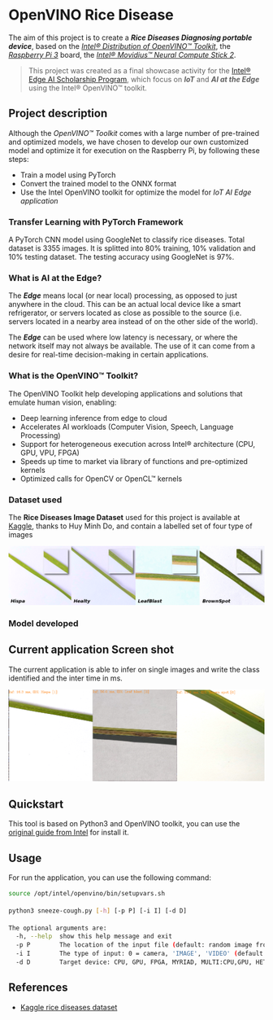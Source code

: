 [RiceDiseases]: images/RiceDiseases.png "Rice Diseases"
[Screenshot]: images/InferScreenshot.png "Current app infer screenshot"

# OpenVINO Rice Disease

The aim of this project is to create a ***Rice Diseases Diagnosing portable device***, based on the _[Intel® Distribution of OpenVINO™ Toolkit](https://software.intel.com/en-us/openvino-toolkit)_, the _[Raspberry Pi 3](https://www.raspberrypi.org/products/raspberry-pi-3-model-b/)_ board, the _[Intel® Movidius™ Neural Compute Stick 2](https://software.intel.com/en-us/neural-compute-stick)_.

>This project was created as a final showcase activity for the [Intel® Edge AI Scholarship Program](https://www.udacity.com/scholarships/intel-edge-ai-scholarship), which focus on ***IoT*** and ***AI at the Edge*** using the Intel® OpenVINO™ toolkit.

## Project description

Although the _OpenVINO™ Toolkit_ comes with a large number of pre-trained and optimized models, we have chosen to develop our own customized model and optimize it for execution on the Raspberry Pi, by following these steps:

- Train a model using PyTorch
- Convert the trained model to the ONNX format
- Use the Intel OpenVINO toolkit for optimize the model for _IoT AI Edge application_

### Transfer Learning with PyTorch Framework

A PyTorch CNN model using GoogleNet to classify rice diseases. Total dataset is 3355 images. It is splitted into 80% training, 10% validation and 10% testing dataset. The testing accuracy using GoogleNet is 97%.

### What is AI at the Edge?

The ***Edge*** means local (or near local) processing, as opposed to just anywhere in the cloud. This can be an actual local device like a smart refrigerator, or servers located as close as possible to the source (i.e. servers located in a nearby area instead of on the other side of the world).

The ***Edge*** can be used where low latency is necessary, or where the network itself may not always be available. The use of it can come from a desire for real-time decision-making in certain applications.

### What is the OpenVINO™ Toolkit?

The OpenVINO Toolkit help developing applications and solutions that emulate human vision, enabling:

- Deep learning inference from edge to cloud
- Accelerates AI workloads (Computer Vision, Speech, Language Processing)
- Support for heterogeneous execution across Intel® architecture (CPU, GPU, VPU, FPGA)
- Speeds up time to market via library of functions and pre-optimized kernels
- Optimized calls for OpenCV or OpenCL™ kernels

### Dataset used

The **Rice Diseases Image Dataset** used for this project is available at [Kaggle](https://www.kaggle.com/minhhuy2810/rice-diseases-image-dataset/download), thanks to Huy Minh Do, and contain a labelled set of four type of images

![RiceDiseases]

### Model developed

## Current application Screen shot

The current application is able to infer on single images and write the class identified and the inter time in ms.

![Screenshot]

## Quickstart

This tool is based on Python3 and OpenVINO toolkit, you can use the [original guide from Intel](https://docs.openvinotoolkit.org/latest/_docs_install_guides_installing_openvino_raspbian.html) for install it.


## Usage

For run the application, you can use the following command:

```bash
source /opt/intel/openvino/bin/setupvars.sh

python3 sneeze-cough.py [-h] [-p P] [-i I] [-d D]

The optional arguments are:
  -h, --help  show this help message and exit
  -p P        The location of the input file (default: random image from dataset)
  -i I        The type of input: 0 = camera, 'IMAGE', 'VIDEO' (default: 'IMAGE')
  -d D        Target device: CPU, GPU, FPGA, MYRIAD, MULTI:CPU,GPU, HETERO:FPGA, CPU (default: 'CPU')
```

## References
- [Kaggle rice diseases dataset](https://www.kaggle.com/minhhuy2810/rice-diseases-image-dataset)
